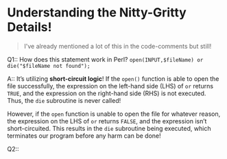 # Understanding the Nitty-Gritty Details!
> I've already mentioned a lot of this in the code-comments but still!


Q1:: How does this statement work in Perl? `open(INPUT,$fileName) or die("$fileName not found");`

A:: It’s utilizing **short-circuit logic**! If the `open()` function is able to open the file successfully, the expression on the left-hand side (LHS) of `or` returns `TRUE`, and the expression on the right-hand side (RHS) is not executed. Thus, the `die` subroutine is never called!

However, if the `open` function is unable to open the file for whatever reason, the expression on the LHS of `or` returns `FALSE`, and the expression isn’t short-circuited. This results in the `die` subroutine being executed, which terminates our program before any harm can be done!

Q2:: 